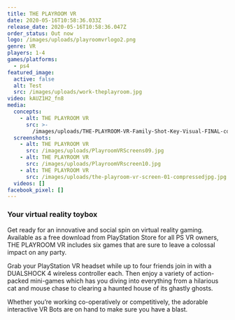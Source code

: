 ```yaml
---
title: THE PLAYROOM VR
date: 2020-05-16T10:58:36.033Z
release_date: 2020-05-16T10:58:36.047Z
order_status: Out now
logo: /images/uploads/playroomvrlogo2.png
genre: VR
players: 1-4
games/platforms:
  - ps4
featured_image:
  active: false
  alt: Test
  src: /images/uploads/work-theplayroom.jpg
video: kAUZ1H2_fn8
media:
  concepts:
    - alt: THE PLAYROOM VR
      src: >-
        /images/uploads/THE-PLAYROOM-VR-Family-Shot-Key-Visual-FINAL-compressor.jpg
  screenshots:
    - alt: THE PLAYROOM VR
      src: /images/uploads/PlayroomVRScreens09.jpg
    - alt: THE PLAYROOM VR
      src: /images/uploads/PlayroomVRscreen10.jpg
    - alt: THE PLAYROOM VR
      src: /images/uploads/the-playroom-vr-screen-01-compressedjpg.jpg
  videos: []
facebook_pixel: []
---
```

### Your virtual reality toybox

Get ready for an innovative and social spin on virtual reality gaming. Available as a free download from PlayStation Store for all PS VR owners, THE PLAYROOM VR includes six games that are sure to leave a colossal impact on any party.

Grab your PlayStation VR headset while up to four friends join in with a DUALSHOCK 4 wireless controller each. Then enjoy a variety of action-packed mini-games which has you diving into everything from a hilarious cat and mouse chase to clearing a haunted house of its ghastly ghosts.

Whether you’re working co-operatively or competitively, the adorable interactive VR Bots are on hand to make sure you have a blast.
